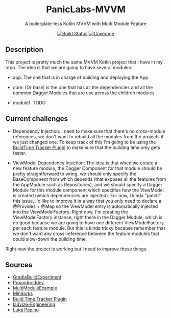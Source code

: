 <h1 align="center">PanicLabs-MVVM</h1>
<p align="center">A boilerplate-less Kotlin MVVM with Multi Module Feature</p>
<p align="center">
  <a href="https://circleci.com/gh/panicDev/panicLabs-MVVM/tree/master"><img src="https://circleci.com/gh/panicDev/panicLabs-MVVM/tree/master.svg?style=svg" alt="Build Status"></a>
  <a href="https://coveralls.io/github/panicDev/panicLabs-MVVM"><img src="https://coveralls.io/repos/github/panicDev/panicLabs-MVVM/badge.svg" alt="Coverage"></a>
</p>


## Description

This project is pretty much the same MVVM Kotlin project that I have in my repo. The idea is that we are going to have several modules:

- app: The one that is in charge of building and deploying the App

- core: (Or base) is the one that has all the dependencies and all the common Dagger Modules that are use across the children modules.

- module1: TODO



## Current challenges

- Dependency Injection: I need to make sure that there's no cross-module references, we don't want to rebuild all the modules from the projects if we just changed one. To keep track of this I'm going to be using the [BuildTime Tracker Plugin](https://github.com/passy/build-time-tracker-plugin)  to make sure that the building time only gets faster.

- ViewModel Dependency Injection: The idea is that when we create a new feature module, the Dagger Component for that module should be pretty straightforward to wring, we should only specify the BaseComponent from which depends (that exposes all the features from the AppModule such as Repositories), and we should specify a Dagger Module for this module component which specifies how the ViewModel is created (which dependencies are injected). For now, I kinda "patch" this issue, I'd like to improve it in a way that you only need to declare a @Provides + @Map so the ViewModel entry is automatically injected into the ViewModelFactory. Right now, I'm creating the ViewModelFactory instance, right there in the Dagger Module, which is no good because we are going to have one different ViewModelFactory per each feature module. But this is kinda tricky because remember that we don't want any cross-reference between the feature modules that could slow-down the building time.

Right now the project is working but I need to improve these things.

## Sources

- [GradleBuildExperiment](https://github.com/NikitaKozlov/GradleBuildExperiment)
- [Proandroiddev](https://proandroiddev.com/modules-modules-everywhere-cffa37449f58)
- [MultiModuleExample](https://github.com/MyDogTom/MultiModuleExample)
- [Mindorks](https://medium.com/mindorks/writing-a-modular-project-on-android-304f3b09cb37)
- [Build Time Tracker Plugin](https://github.com/passy/build-time-tracker-plugin)
- [Iadvize-Engineering](https://medium.com/iadvize-engineering/android-multi-module-architecture-a1a7a291a47e)
- [Luigi Papino](https://medium.com/@luigi.papino/dagger2-for-modular-architecture-332e1250a85f)